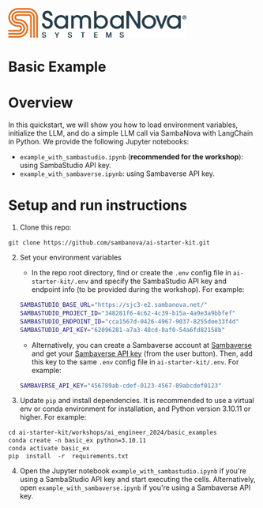 <a href="https://sambanova.ai/">
<picture>
 <source media="(prefers-color-scheme: dark)" srcset="../../../images/SambaNova-light-logo-1.png" height="60">
  <img alt="SambaNova logo" src="../../../images/SambaNova-dark-logo-1.png" height="60">
</picture>
</a>

Basic Example
====================

# Overview

In this quickstart, we will show you how to load environment variables, initialize the LLM, and do a simple LLM call via SambaNova with LangChain in Python. We provide the following Jupyter notebooks:
- `example_with_sambastudio.ipynb` (**recommended for the workshop**): using SambaStudio API key.
- `example_with_sambaverse.ipynb`: using Sambaverse API key.
  
# Setup and run instructions

1. Clone this repo:
```
git clone https://github.com/sambanova/ai-starter-kit.git 
```

2. Set your environment variables
   - In the repo root directory, find or create the `.env` config file in `ai-starter-kit/.env` and specify the SambaStudio API key and endpoint info (to be provided during the workshop). For example:
    ``` bash
    SAMBASTUDIO_BASE_URL="https://sjc3-e2.sambanova.net/"
    SAMBASTUDIO_PROJECT_ID="348281f6-4c62-4c39-b15a-4a9e3a9bbfef"
    SAMBASTUDIO_ENDPOINT_ID="cca1567d-0426-4967-9037-8255dee33f4d"
    SAMBASTUDIO_API_KEY="62096281-a7a3-48cd-8af0-54a6fd82158b"
    ```
    - Alternatively, you can create a Sambaverse account at [Sambaverse](https://sambaverse.sambanova.ai/) and get your [Sambaverse API key](https://docs.sambanova.ai/sambaverse/latest/use-sambaverse.html#_your_api_key) (from the user button). Then, add this key to the same `.env` config file in `ai-starter-kit/.env`. For example: 
    ``` bash
    SAMBAVERSE_API_KEY="456789ab-cdef-0123-4567-89abcdef0123"
    ``` 

2. Update `pip` and install dependencies. It is recommended to use a virtual env or conda environment for installation, and Python version 3.10.11 or higher. For example: 
```
cd ai-starter-kit/workshops/ai_engineer_2024/basic_examples
conda create -n basic_ex python=3.10.11
conda activate basic_ex
pip  install  -r  requirements.txt
```

4. Open the Jupyter notebook `example_with_sambastudio.ipynb` if you're using a SambaStudio API key and start executing the cells. Alternatively, open `example_with_sambaverse.ipynb` if you're using a Sambaverse API key.
